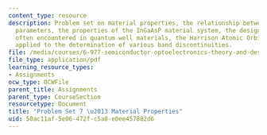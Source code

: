 ```yaml
---
content_type: resource
description: Problem set on material properties, the relationship between material
  parameters, the properties of the InGaAsP material system, the design trade-off
  often encountered in quantum well materials, the Harrison Atomic Orbital theory
  applied to the determination of various band discontinuities.
file: /media/courses/6-977-semiconductor-optoelectronics-theory-and-design-fall-2002/50ac11af5e06472fc5a8e0ee457882d6_ps7.pdf
file_type: application/pdf
learning_resource_types:
- Assignments
ocw_type: OCWFile
parent_title: Assignments
parent_type: CourseSection
resourcetype: Document
title: "Problem Set 7 \u2013 Material Properties"
uid: 50ac11af-5e06-472f-c5a8-e0ee457882d6
---
```

